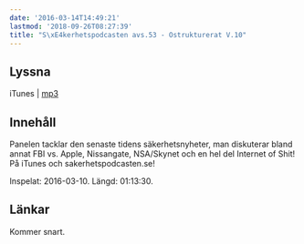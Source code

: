 ```yaml
---
date: '2016-03-14T14:49:21'
lastmod: '2018-09-26T08:27:39'
title: "S\xE4kerhetspodcasten avs.53 - Ostrukturerat V.10"
---
```

## Lyssna

iTunes \| [mp3](http://traffic.libsyn.com/sakerhetspodcasten/Ostrukturerat_v10_2016_mixdown.mp3) 

## Innehåll

Panelen tacklar den senaste tidens säkerhetsnyheter, man diskuterar bland annat FBI
vs. Apple, Nissangate, NSA/Skynet och en hel del Internet of Shit! På iTunes och
sakerhetspodcasten.se!

Inspelat: 2016-03-10. Längd: 01:13:30.

## Länkar

Kommer snart.
